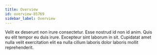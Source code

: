 ```yaml
---
title: Overview
id: overview-85769
sidebar_label: Overview
---
```


Velit ex deserunt non irure consectetur. Esse nostrud id non id anim. Quis eu elit tempor eu duis irure. Excepteur sint laborum in sit. Cupidatat amet nulla velit exercitation elit ea nulla cillum laboris dolor laboris mollit reprehenderit.

